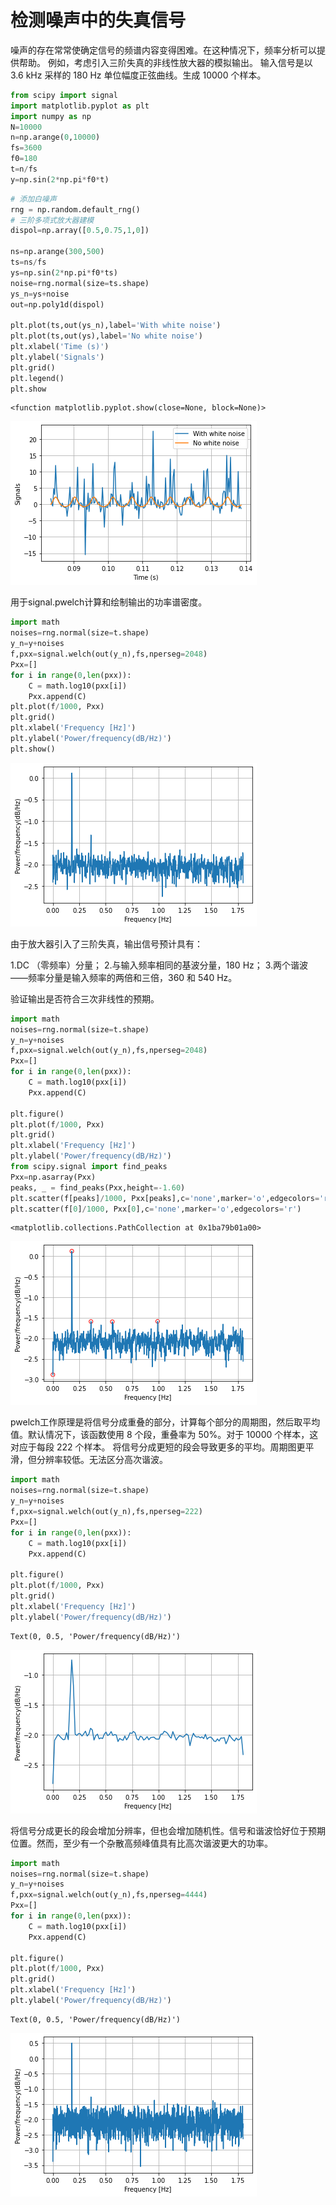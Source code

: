 # 检测噪声中的失真信号

噪声的存在常常使确定信号的频谱内容变得困难。在这种情况下，频率分析可以提供帮助。
例如，考虑引入三阶失真的非线性放大器的模拟输出。
输入信号是以 3.6 kHz 采样的 180 Hz 单位幅度正弦曲线。生成 10000 个样本。


```python
from scipy import signal
import matplotlib.pyplot as plt
import numpy as np
N=10000
n=np.arange(0,10000)
fs=3600
f0=180
t=n/fs
y=np.sin(2*np.pi*f0*t)
```


```python
# 添加白噪声
rng = np.random.default_rng()
# 三阶多项式放大器建模
dispol=np.array([0.5,0.75,1,0])

ns=np.arange(300,500)
ts=ns/fs
ys=np.sin(2*np.pi*f0*ts)
noise=rng.normal(size=ts.shape)
ys_n=ys+noise
out=np.poly1d(dispol)

plt.plot(ts,out(ys_n),label='With white noise')
plt.plot(ts,out(ys),label='No white noise')
plt.xlabel('Time (s)')
plt.ylabel('Signals')
plt.grid()
plt.legend()
plt.show
```




    <function matplotlib.pyplot.show(close=None, block=None)>




    
![png](%E6%A3%80%E6%B5%8B%E5%99%AA%E5%A3%B0%E4%B8%AD%E7%9A%84%E5%A4%B1%E7%9C%9F%E4%BF%A1%E5%8F%B7_files/%E6%A3%80%E6%B5%8B%E5%99%AA%E5%A3%B0%E4%B8%AD%E7%9A%84%E5%A4%B1%E7%9C%9F%E4%BF%A1%E5%8F%B7_3_1.png)
    


用于signal.pwelch计算和绘制输出的功率谱密度。


```python
import math
noises=rng.normal(size=t.shape)
y_n=y+noises
f,pxx=signal.welch(out(y_n),fs,nperseg=2048)
Pxx=[]
for i in range(0,len(pxx)):
    C = math.log10(pxx[i])
    Pxx.append(C)
plt.plot(f/1000, Pxx)
plt.grid()
plt.xlabel('Frequency [Hz]')
plt.ylabel('Power/frequency(dB/Hz)')
plt.show()
```


    
![png](%E6%A3%80%E6%B5%8B%E5%99%AA%E5%A3%B0%E4%B8%AD%E7%9A%84%E5%A4%B1%E7%9C%9F%E4%BF%A1%E5%8F%B7_files/%E6%A3%80%E6%B5%8B%E5%99%AA%E5%A3%B0%E4%B8%AD%E7%9A%84%E5%A4%B1%E7%9C%9F%E4%BF%A1%E5%8F%B7_5_0.png)
    


由于放大器引入了三阶失真，输出信号预计具有：

1.DC （零频率）分量；
2.与输入频率相同的基波分量，180 Hz；
3.两个谐波——频率分量是输入频率的两倍和三倍，360 和 540 Hz。

验证输出是否符合三次非线性的预期。


```python
import math
noises=rng.normal(size=t.shape)
y_n=y+noises
f,pxx=signal.welch(out(y_n),fs,nperseg=2048)
Pxx=[]
for i in range(0,len(pxx)):
    C = math.log10(pxx[i])
    Pxx.append(C)

plt.figure()
plt.plot(f/1000, Pxx)
plt.grid()
plt.xlabel('Frequency [Hz]')
plt.ylabel('Power/frequency(dB/Hz)')
from scipy.signal import find_peaks
Pxx=np.asarray(Pxx)
peaks, _ = find_peaks(Pxx,height=-1.60)
plt.scatter(f[peaks]/1000, Pxx[peaks],c='none',marker='o',edgecolors='r')
plt.scatter(f[0]/1000, Pxx[0],c='none',marker='o',edgecolors='r')
```




    <matplotlib.collections.PathCollection at 0x1ba79b01a00>




    
![png](%E6%A3%80%E6%B5%8B%E5%99%AA%E5%A3%B0%E4%B8%AD%E7%9A%84%E5%A4%B1%E7%9C%9F%E4%BF%A1%E5%8F%B7_files/%E6%A3%80%E6%B5%8B%E5%99%AA%E5%A3%B0%E4%B8%AD%E7%9A%84%E5%A4%B1%E7%9C%9F%E4%BF%A1%E5%8F%B7_7_1.png)
    


pwelch工作原理是将信号分成重叠的部分，计算每个部分的周期图，然后取平均值。默认情况下，该函数使用 8 个段，重叠率为 50%。对于 10000 个样本，这对应于每段 222 个样本。
将信号分成更短的段会导致更多的平均。周期图更平滑，但分辨率较低。无法区分高次谐波。


```python
import math
noises=rng.normal(size=t.shape)
y_n=y+noises
f,pxx=signal.welch(out(y_n),fs,nperseg=222)
Pxx=[]
for i in range(0,len(pxx)):
    C = math.log10(pxx[i])
    Pxx.append(C)

plt.figure()
plt.plot(f/1000, Pxx)
plt.grid()
plt.xlabel('Frequency [Hz]')
plt.ylabel('Power/frequency(dB/Hz)')
```




    Text(0, 0.5, 'Power/frequency(dB/Hz)')




    
![png](%E6%A3%80%E6%B5%8B%E5%99%AA%E5%A3%B0%E4%B8%AD%E7%9A%84%E5%A4%B1%E7%9C%9F%E4%BF%A1%E5%8F%B7_files/%E6%A3%80%E6%B5%8B%E5%99%AA%E5%A3%B0%E4%B8%AD%E7%9A%84%E5%A4%B1%E7%9C%9F%E4%BF%A1%E5%8F%B7_9_1.png)
    


将信号分成更长的段会增加分辨率，但也会增加随机性。信号和谐波恰好位于预期位置。然而，至少有一个杂散高频峰值具有比高次谐波更大的功率。


```python
import math
noises=rng.normal(size=t.shape)
y_n=y+noises
f,pxx=signal.welch(out(y_n),fs,nperseg=4444)
Pxx=[]
for i in range(0,len(pxx)):
    C = math.log10(pxx[i])
    Pxx.append(C)

plt.figure()
plt.plot(f/1000, Pxx)
plt.grid()
plt.xlabel('Frequency [Hz]')
plt.ylabel('Power/frequency(dB/Hz)')
```




    Text(0, 0.5, 'Power/frequency(dB/Hz)')




    
![png](%E6%A3%80%E6%B5%8B%E5%99%AA%E5%A3%B0%E4%B8%AD%E7%9A%84%E5%A4%B1%E7%9C%9F%E4%BF%A1%E5%8F%B7_files/%E6%A3%80%E6%B5%8B%E5%99%AA%E5%A3%B0%E4%B8%AD%E7%9A%84%E5%A4%B1%E7%9C%9F%E4%BF%A1%E5%8F%B7_11_1.png)
    

